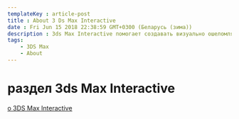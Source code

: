 ```yaml
---
templateKey : article-post
title : About 3 Ds Max Interactive
date : Fri Jun 15 2018 22:38:59 GMT+0300 (Беларусь (зима))
description : 3ds Max Interactive помогает создавать визуально ошеломляющие, захватывающие и интерактивные впечатления любого рода.
tags:
    - 3DS Max
    - About
---
```


# раздел 3ds Max Interactive

[о 3DS Max Interactive](/articles/about_3ds_max_interactive)